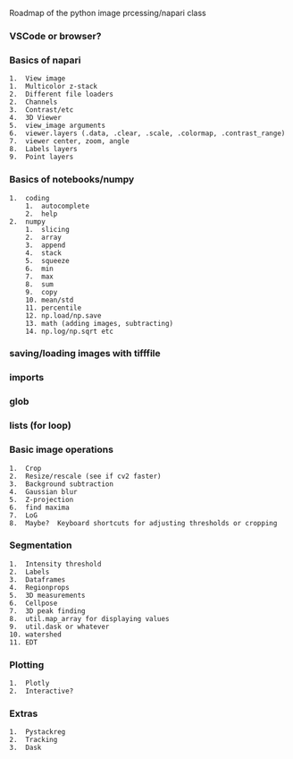 Roadmap of the python image prcessing/napari class
 
### VSCode or browser?

###	Basics of napari
    1.	View image
    1.	Multicolor z-stack
    2.	Different file loaders
    2.	Channels
    3.	Contrast/etc
    4.	3D Viewer
    5.	view_image arguments
    6.	viewer.layers (.data, .clear, .scale, .colormap, .contrast_range)
    7.	viewer center, zoom, angle
    8.	Labels layers
    9.	Point layers

###	Basics of notebooks/numpy
    1.	coding
        1.	autocomplete
        2.	help
    2.	numpy
        1.	slicing
        2.	array
        3.	append
        4.	stack
        5.	squeeze
        6.	min
        7.	max
        8.	sum
        9.	copy
        10.	mean/std
        11.	percentile
        12.	np.load/np.save
        13.	math (adding images, subtracting)
        14.	np.log/np.sqrt etc

###	saving/loading images with tifffile

###	imports

###	glob

###	lists (for loop)

### Basic image operations
	1.	Crop
	2.	Resize/rescale (see if cv2 faster)
	3.	Background subtraction
	4.	Gaussian blur
	5.	Z-projection
	6.	find maxima
	7.	LoG
	8.	Maybe?  Keyboard shortcuts for adjusting thresholds or cropping

###	Segmentation
	1.	Intensity threshold
	2.	Labels
	3.	Dataframes
	4.	Regionprops
	5.	3D measurements
	6.	Cellpose
	7.	3D peak finding
	8.	util.map_array for displaying values
	9.	util.dask or whatever
	10.	watershed
	11.	EDT

###	Plotting
	1.	Plotly
	2.	Interactive?

###	Extras
	1.	Pystackreg
	2.	Tracking
	3.	Dask
